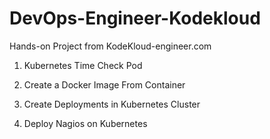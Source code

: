 # DevOps-Engineer-Kodekloud
Hands-on Project from KodeKloud-engineer.com

1. Kubernetes Time Check Pod

2. Create a Docker Image From Container

3. Create Deployments in Kubernetes Cluster

4. Deploy Nagios on Kubernetes
